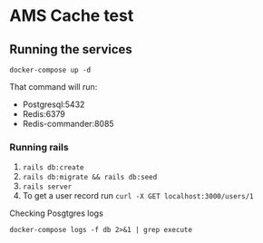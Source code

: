 # AMS Cache test

## Running the services

`docker-compose up -d`

That command will run: 
* Postgresql:5432
* Redis:6379
* Redis-commander:8085

### Running rails

1. `rails db:create`
2. `rails db:migrate && rails db:seed`
3. `rails server`
4. To get a user record run `curl -X GET localhost:3000/users/1`

Checking Posgtgres logs

`docker-compose logs -f db 2>&1 | grep execute`




